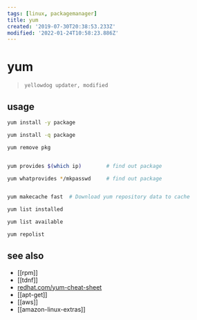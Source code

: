 ```yaml
---
tags: [linux, packagemanager]
title: yum
created: '2019-07-30T20:38:53.233Z'
modified: '2022-01-24T10:58:23.886Z'
---
```


# yum

> `yellowdog updater, modified`

## usage

```sh
yum install -y package

yum install -q package

yum remove pkg


yum provides $(which ip)        # find out package

yum whatprovides */mkpasswd     # find out package


yum makecache fast  # Download yum repository data to cache

yum list installed

yum list available

yum repolist
```

## see also

- [[rpm]]
- [[tdnf]]
- [redhat.com/yum-cheat-sheet](https://access.redhat.com/articles/yum-cheat-sheet)
- [[apt-get]]
- [[aws]]
- [[amazon-linux-extras]]
